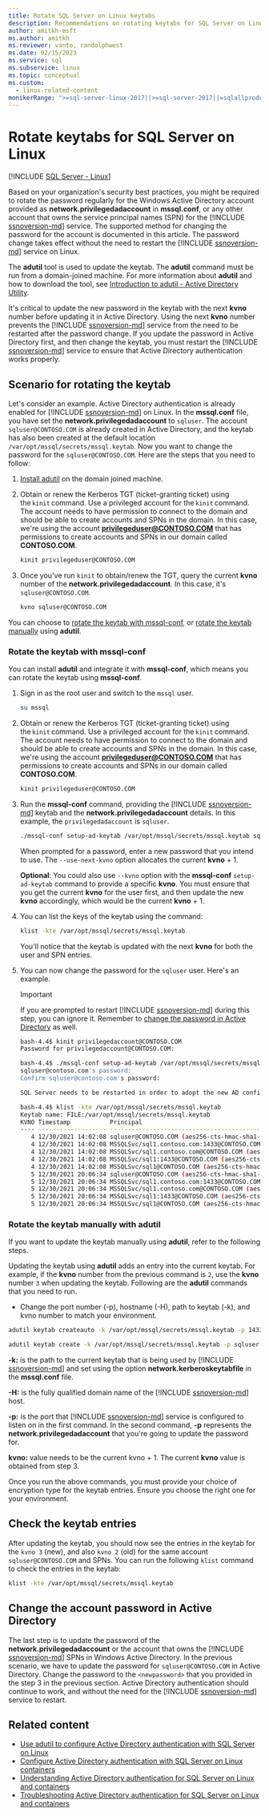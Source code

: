 ```yaml
---
title: Rotate SQL Server on Linux keytabs
description: Recommendations on rotating keytabs for SQL Server on Linux using adutil when configured for Active Directory authentication
author: amitkh-msft
ms.author: amitkh
ms.reviewer: vanto, randolphwest
ms.date: 02/15/2023
ms.service: sql
ms.subservice: linux
ms.topic: conceptual
ms.custom:
  - linux-related-content
monikerRange: ">=sql-server-linux-2017||>=sql-server-2017||=sqlallproducts-allversions"
---
```


# Rotate keytabs for SQL Server on Linux

[!INCLUDE [SQL Server - Linux](../includes/applies-to-version/sql-linux.md)]

Based on your organization's security best practices, you might be required to rotate the password regularly for the Windows Active Directory account provided as **network.privilegedadaccount** in **mssql.conf**, or any other account that owns the service principal names (SPN) for the [!INCLUDE [ssnoversion-md](../includes/ssnoversion-md.md)] service. The supported method for changing the password for the account is documented in this article. The password change takes effect without the need to restart the [!INCLUDE [ssnoversion-md](../includes/ssnoversion-md.md)] service on Linux.

The **adutil** tool is used to update the keytab. The **adutil** command must be run from a domain-joined machine. For more information about **adutil** and how to download the tool, see [Introduction to adutil - Active Directory Utility](sql-server-linux-ad-auth-adutil-introduction.md).

It's critical to update the new password in the keytab with the next **kvno** number before updating it in Active Directory. Using the next **kvno** number prevents the [!INCLUDE [ssnoversion-md](../includes/ssnoversion-md.md)] service from the need to be restarted after the password change. If you update the password in Active Directory first, and then change the keytab, you must restart the [!INCLUDE [ssnoversion-md](../includes/ssnoversion-md.md)] service to ensure that Active Directory authentication works properly.

## Scenario for rotating the keytab

Let's consider an example. Active Directory authentication is already enabled for [!INCLUDE [ssnoversion-md](../includes/ssnoversion-md.md)] on Linux. In the **mssql.conf** file, you have set the **network.privilegedadaccount** to `sqluser`. The account `sqluser@CONTOSO.COM` is already created in Active Directory, and the keytab has also been created at the default location `/var/opt/mssql/secrets/mssql.keytab`. Now you want to change the password for the `sqluser@CONTOSO.COM`. Here are the steps that you need to follow:

1. [Install adutil](sql-server-linux-ad-auth-adutil-introduction.md#install-adutil) on the domain joined machine.

1. Obtain or renew the Kerberos TGT (ticket-granting ticket) using the `kinit` command. Use a privileged account for the `kinit` command. The account needs to have permission to connect to the domain and should be able to create accounts and SPNs in the domain. In this case, we're using the account **privilegeduser@CONTOSO.COM** that has permissions to create accounts and SPNs in our domain called **CONTOSO.COM**.

   ```bash
   kinit privilegeduser@CONTOSO.COM
   ```

1. Once you've run `kinit` to obtain/renew the TGT, query the current **kvno** number of the **network.privilegedadaccount**. In this case, it's `sqluser@CONTOSO.COM`.

   ```bash
   kvno sqluser@CONTOSO.COM
   ```

You can choose to [rotate the keytab with mssql-conf](#rotate-the-keytab-with-mssql-conf), or [rotate the keytab manually](#rotate-the-keytab-manually-with-adutil) using **adutil**.

### Rotate the keytab with mssql-conf

You can install **adutil** and integrate it with **mssql-conf**, which means you can rotate the keytab using **mssql-conf**.

1. Sign in as the root user and switch to the `mssql` user.

   ```bash
   su mssql
   ```

1. Obtain or renew the Kerberos TGT (ticket-granting ticket) using the `kinit` command. Use a privileged account for the `kinit` command. The account needs to have permission to connect to the domain and should be able to create accounts and SPNs in the domain. In this case, we're using the account **privilegeduser@CONTOSO.COM** that has permissions to create accounts and SPNs in our domain called **CONTOSO.COM**.

   ```bash
   kinit privilegeduser@CONTOSO.COM
   ```

1. Run the **mssql-conf** command, providing the [!INCLUDE [ssnoversion-md](../includes/ssnoversion-md.md)] keytab and the **network.privilegedadaccount** details. In this example, the `privilegedadaccount` is `sqluser`.

   ```bash
   ./mssql-conf setup-ad-keytab /var/opt/mssql/secrets/mssql.keytab sqluser --use-next-kvno'
   ```

   When prompted for a password, enter a new password that you intend to use. The `--use-next-kvno` option allocates the current **kvno** + 1.

   **Optional**: You could also use `--kvno` option with the **mssql-conf** `setup-ad-keytab` command to provide a specific **kvno**. You must ensure that you get the current **kvno** for the user first, and then update the new **kvno** accordingly, which would be the current **kvno** + 1.

1. You can list the keys of the keytab using the command:

   ```bash
   klist -kte /var/opt/mssql/secrets/mssql.keytab
   ```

   You'll notice that the keytab is updated with the next **kvno** for both the user and SPN entries.

1. You can now change the password for the `sqluser` user. Here's an example.

   > [!IMPORTANT]  
   > If you are prompted to restart [!INCLUDE [ssnoversion-md](../includes/ssnoversion-md.md)] during this step, you can ignore it. Remember to [change the password in Active Directory](#change-the-account-password-in-active-directory) as well.

   ```bash
   bash-4.4$ kinit privilegedaccount@CONTOSO.COM
   Password for privilegedaccount@CONTOSO.COM:

   bash-4.4$ ./mssql-conf setup-ad-keytab /var/opt/mssql/secrets/mssql.keytab sqluser --use-next-kvno
   sqluser@contoso.com's password:
   Confirm sqluser@contoso.com's password:

   SQL Server needs to be restarted in order to adopt the new AD configuration, please run 'systemctl restart mssql-server.service'.

   bash-4.4$ klist -kte /var/opt/mssql/secrets/mssql.keytab
   Keytab name: FILE:/var/opt/mssql/secrets/mssql.keytab
   KVNO Timestamp           Principal
   ---- ------------------- ------------------------------------------------------
      4 12/30/2021 14:02:08 sqluser@CONTOSO.COM (aes256-cts-hmac-sha1-96)
      4 12/30/2021 14:02:08 MSSQLSvc/sql1.contoso.com:1433@CONTOSO.COM (aes256-cts-hmac-sha1-96)
      4 12/30/2021 14:02:08 MSSQLSvc/sql1.contoso.com@CONTOSO.COM (aes256-cts-hmac-sha1-96)
      4 12/30/2021 14:02:08 MSSQLSvc/sql1:1433@CONTOSO.COM (aes256-cts-hmac-sha1-96)
      4 12/30/2021 14:02:08 MSSQLSvc/sql1@CONTOSO.COM (aes256-cts-hmac-sha1-96)
      5 12/30/2021 20:06:34 sqluser@CONTOSO.COM (aes256-cts-hmac-sha1-96)
      5 12/30/2021 20:06:34 MSSQLSvc/sql1.contoso.com:1433@CONTOSO.COM (aes256-cts-hmac-sha1-96)
      5 12/30/2021 20:06:34 MSSQLSvc/sql1.contoso.com@CONTOSO.COM (aes256-cts-hmac-sha1-96)
      5 12/30/2021 20:06:34 MSSQLSvc/sql1:1433@CONTOSO.COM (aes256-cts-hmac-sha1-96)
      5 12/30/2021 20:06:34 MSSQLSvc/sql1@CONTOSO.COM (aes256-cts-hmac-sha1-96)
   ```

### Rotate the keytab manually with adutil

If you want to update the keytab manually using **adutil**, refer to the following steps.

Updating the keytab using **adutil** adds an entry into the current keytab. For example, if the **kvno** number from the previous command is `2`, use the **kvno** number `3` when updating the keytab. Following are the **adutil** commands that you need to run.

- Change the port number (-p), hostname (-H), path to keytab (-k), and kvno number to match your environment.

```bash
adutil keytab createauto -k /var/opt/mssql/secrets/mssql.keytab -p 1433 -H mssql.contoso.com --password '<newpassword>' -s MSSQLSvc --kvno 3
```

```bash
adutil keytab create -k /var/opt/mssql/secrets/mssql.keytab -p sqluser --password '<newpassword>' --kvno 3
```

**-k:** is the path to the current keytab that is being used by [!INCLUDE [ssnoversion-md](../includes/ssnoversion-md.md)] and set using the option **network.kerberoskeytabfile** in the **mssql.conf** file.

**-H:** is the fully qualified domain name of the [!INCLUDE [ssnoversion-md](../includes/ssnoversion-md.md)] host.

**-p:** is the port that [!INCLUDE [ssnoversion-md](../includes/ssnoversion-md.md)] service is configured to listen on in the first command. In the second command, **-p** represents the **network.privilegedadaccount** that you're going to update the password for.

**kvno:** value needs to be the current kvno + 1. The current **kvno** value is obtained from step 3.

Once you run the above commands, you must provide your choice of encryption type for the keytab entries. Ensure you choose the right one for your environment.

## Check the keytab entries

After updating the keytab, you should now see the entries in the keytab for the `kvno 3` (new), and also `kvno 2` (old) for the same account `sqluser@CONTOSO.COM` and SPNs. You can run the following `klist` command to check the entries in the keytab:

```bash
klist -kte /var/opt/mssql/secrets/mssql.keytab
```

## Change the account password in Active Directory

The last step is to update the password of the **network.privilegedadaccount** or the account that owns the [!INCLUDE [ssnoversion-md](../includes/ssnoversion-md.md)] SPNs in Windows Active Directory. In the previous scenario, we have to update the password for `sqluser@CONTOSO.COM` in Active Directory. Change the password to the `<newpassword>` that you provided in the step 3 in the previous section. Active Directory authentication should continue to work, and without the need for the [!INCLUDE [ssnoversion-md](../includes/ssnoversion-md.md)] service to restart.

## Related content

- [Use adutil to configure Active Directory authentication with SQL Server on Linux](sql-server-linux-ad-auth-adutil-tutorial.md)
- [Configure Active Directory authentication with SQL Server on Linux containers](sql-server-linux-containers-ad-auth-adutil-tutorial.md)
- [Understanding Active Directory authentication for SQL Server on Linux and containers](sql-server-linux-ad-auth-understanding.md)
- [Troubleshooting Active Directory authentication for SQL Server on Linux and containers](sql-server-linux-ad-auth-troubleshooting.md)

